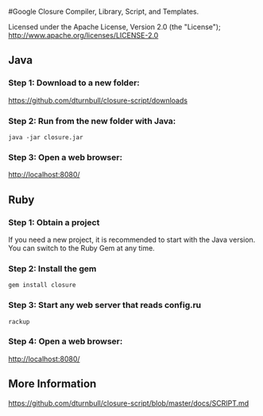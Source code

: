 #Google Closure Compiler, Library, Script, and Templates.

Licensed under the Apache License, Version 2.0 (the "License"); 
<http://www.apache.org/licenses/LICENSE-2.0>

## Java

### Step 1: Download to a new folder:

<https://github.com/dturnbull/closure-script/downloads>

### Step 2: Run from the new folder with Java: 

``` java -jar closure.jar ```

### Step 3: Open a web browser:

<http://localhost:8080/>


## Ruby

### Step 1: Obtain a project
If you need a new project, it is recommended to start with the Java version.
You can switch to the Ruby Gem at any time.

### Step 2: Install the gem

``` gem install closure ```

### Step 3: Start any web server that reads config.ru

``` rackup ```

### Step 4: Open a web browser:

<http://localhost:8080/>


## More Information

<https://github.com/dturnbull/closure-script/blob/master/docs/SCRIPT.md>